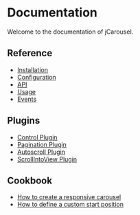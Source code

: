 Documentation
=============

Welcome to the documentation of jCarousel.

Reference
---------

* [Installation](reference/installation.md)
* [Configuration](reference/configuration.md)
* [API](reference/api.md)
* [Usage](reference/usage.md)
* [Events](reference/events.md)

Plugins
-------

* [Control Plugin](plugins/control/)
* [Pagination Plugin](plugins/pagination/)
* [Autoscroll Plugin](plugins/autoscroll/)
* [ScrollIntoView Plugin](plugins/scrollintoview/)

Cookbook
--------

* [How to create a responsive carousel](cookbook/responsive-carousel.md)
* [How to define a custom start position](cookbook/custom-start-position.md)
